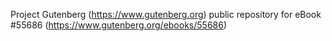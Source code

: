 Project Gutenberg (https://www.gutenberg.org) public repository for
eBook #55686 (https://www.gutenberg.org/ebooks/55686)
